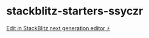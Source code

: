 # stackblitz-starters-ssyczr

[Edit in StackBlitz next generation editor ⚡️](https://stackblitz.com/~/github.com/Ananth04/stackblitz-starters-ssyczr)